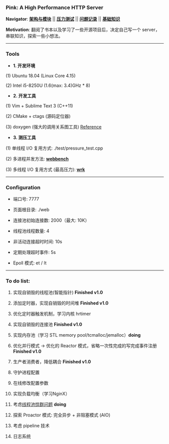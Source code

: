### Pink: A High Performance HTTP Server

**Navigator**:
**[架构与模块](https://github.com/Natureal/Pink_server/blob/master/knowledge/architecture.md)** || **[压力测试](https://github.com/Natureal/Pink_server/blob/master/knowledge/evaluation.md)** || **[问题记录](https://github.com/Natureal/Pink_server/blob/master/knowledge/problems.md)** || **[基础知识](https://github.com/Natureal/Pink_server/blob/master/knowledge/basic.md)**


**Motivation**: 翻阅了书本以及学习了一些开源项目后，决定自己写一个 server，串联知识，探索一些小想法。

---

### Tools

- **1. 开发环境**

(1) Ubuntu 18.04 (Linux Core 4.15)

(2) Intel i5-8250U (1.6(max: 3.4)GHz * 8)

- **2. 开发工具**

(1) Vim + Sublime Text 3 (C++11)

(2) CMake + ctags (源码定位器)

(3) doxygen (强大的调用关系图工具) [Reference](https://blog.csdn.net/ZeroLiko/article/details/78162408)


- **3. 测压工具**

(1) 单线程 I/O 复用方式: ./test/pressure_test.cpp

(2) 多进程并发方法: **[webbench](http://home.tiscali.cz/~cz210552/webbench.html)**

(3) 多线程 I/O 复用方式 (最高压力):  **[wrk](https://github.com/wg/wrk)**

---

### Configuration

- 端口号: 7777

- 页面根目录: ./web

- 连接池初始连接数: 2000（最大: 10K）

- 线程池线程数量: 4

- 非活动连接超时时间: 10s

- 定期处理超时事件: 5s

- Epoll 模式: et / lt

---

### To do list:

1. 实现自销毁的线程池(智能指针) **Finished v1.0**

2. 添加定时器，实现自销毁的时间堆 **Finished v1.0**

3. 优化定时器触发机制，学习内核 hrtimer

4. 实现自销毁的连接池 **Finished v1.0**

5. 实现内存池（学习 STL memory pool/tcmalloc/jemalloc）**doing**

6. 优化并行模式 -> 优化的 Reactor 模式，省略一次性完成的写完成事件注册 **Finished v1.0**

7. 生产者消费者，降低耦合 **Finished v1.0**

8. 守护进程配置

9. 在线修改配置参数

10. 实现负载均衡（学习NginX）

11. 考虑[线程池惊群问题](https://github.com/Natureal/Pink_server/blob/master/knowledge/%E6%83%8A%E7%BE%A4%E9%97%AE%E9%A2%98.md) **doing**

12. 探索 Proactor 模式: 完全异步 + 非阻塞模式 (AIO)

13. 考虑 pipeline 技术

14. 日志系统
